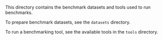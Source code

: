 This directory contains the benchmark datasets and tools
used to run benchmarks.

To prepare benchmark datasets, see the `datasets` directory.

To run a benchmarking tool, see the available tools in the `tools` directory.